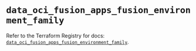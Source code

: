 # `data_oci_fusion_apps_fusion_environment_family`

Refer to the Terraform Registry for docs: [`data_oci_fusion_apps_fusion_environment_family`](https://registry.terraform.io/providers/oracle/oci/6.18.0/docs/data-sources/fusion_apps_fusion_environment_family).
